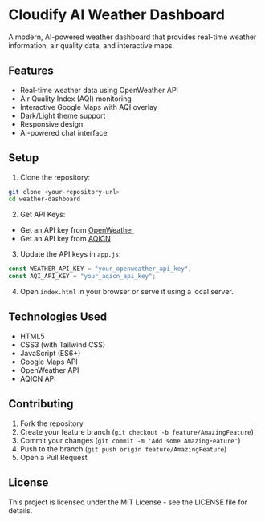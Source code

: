 # Cloudify AI Weather Dashboard

A modern, AI-powered weather dashboard that provides real-time weather information, air quality data, and interactive maps.

## Features

- Real-time weather data using OpenWeather API
- Air Quality Index (AQI) monitoring
- Interactive Google Maps with AQI overlay
- Dark/Light theme support
- Responsive design
- AI-powered chat interface

## Setup

1. Clone the repository:

```bash
git clone <your-repository-url>
cd weather-dashboard
```

2. Get API Keys:

- Get an API key from [OpenWeather](https://openweathermap.org/api)
- Get an API key from [AQICN](https://aqicn.org/api/)

3. Update the API keys in `app.js`:

```javascript
const WEATHER_API_KEY = "your_openweather_api_key";
const AQI_API_KEY = "your_aqicn_api_key";
```

4. Open `index.html` in your browser or serve it using a local server.

## Technologies Used

- HTML5
- CSS3 (with Tailwind CSS)
- JavaScript (ES6+)
- Google Maps API
- OpenWeather API
- AQICN API

## Contributing

1. Fork the repository
2. Create your feature branch (`git checkout -b feature/AmazingFeature`)
3. Commit your changes (`git commit -m 'Add some AmazingFeature'`)
4. Push to the branch (`git push origin feature/AmazingFeature`)
5. Open a Pull Request

## License

This project is licensed under the MIT License - see the LICENSE file for details.
